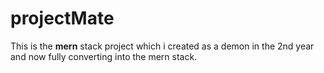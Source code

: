 # projectMate
This is the **mern** stack project which i created as a demon in the 2nd year and now fully converting into the mern stack.
